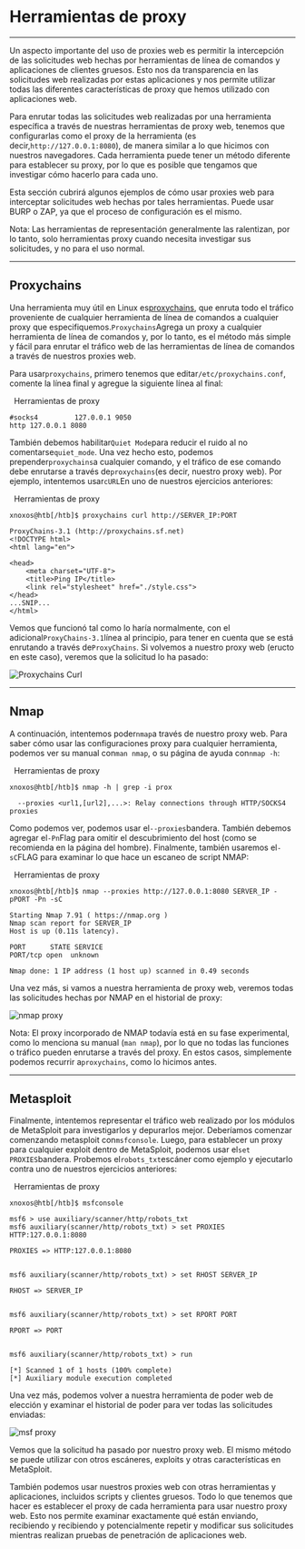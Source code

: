 # Herramientas de proxy

---

Un aspecto importante del uso de proxies web es permitir la intercepción de las solicitudes web hechas por herramientas de línea de comandos y aplicaciones de clientes gruesos. Esto nos da transparencia en las solicitudes web realizadas por estas aplicaciones y nos permite utilizar todas las diferentes características de proxy que hemos utilizado con aplicaciones web.

Para enrutar todas las solicitudes web realizadas por una herramienta específica a través de nuestras herramientas de proxy web, tenemos que configurarlas como el proxy de la herramienta (es decir,`http://127.0.0.1:8080`), de manera similar a lo que hicimos con nuestros navegadores. Cada herramienta puede tener un método diferente para establecer su proxy, por lo que es posible que tengamos que investigar cómo hacerlo para cada uno.

Esta sección cubrirá algunos ejemplos de cómo usar proxies web para interceptar solicitudes web hechas por tales herramientas. Puede usar BURP o ZAP, ya que el proceso de configuración es el mismo.

Nota: Las herramientas de representación generalmente las ralentizan, por lo tanto, solo herramientas proxy cuando necesita investigar sus solicitudes, y no para el uso normal.

---

## Proxychains

Una herramienta muy útil en Linux es[proxychains](https://github.com/haad/proxychains), que enruta todo el tráfico proveniente de cualquier herramienta de línea de comandos a cualquier proxy que especifiquemos.`Proxychains`Agrega un proxy a cualquier herramienta de línea de comandos y, por lo tanto, es el método más simple y fácil para enrutar el tráfico web de las herramientas de línea de comandos a través de nuestros proxies web.

Para usar`proxychains`, primero tenemos que editar`/etc/proxychains.conf`, comente la línea final y agregue la siguiente línea al final:

  Herramientas de proxy

```shell-session
#socks4         127.0.0.1 9050
http 127.0.0.1 8080
```

También debemos habilitar`Quiet Mode`para reducir el ruido al no comentarse`quiet_mode`. Una vez hecho esto, podemos prepender`proxychains`a cualquier comando, y el tráfico de ese comando debe enrutarse a través de`proxychains`(es decir, nuestro proxy web). Por ejemplo, intentemos usar`cURL`En uno de nuestros ejercicios anteriores:

  Herramientas de proxy

```shell-session
xnoxos@htb[/htb]$ proxychains curl http://SERVER_IP:PORT

ProxyChains-3.1 (http://proxychains.sf.net)
<!DOCTYPE html>
<html lang="en">

<head>
    <meta charset="UTF-8">
    <title>Ping IP</title>
    <link rel="stylesheet" href="./style.css">
</head>
...SNIP...
</html>    
```

Vemos que funcionó tal como lo haría normalmente, con el adicional`ProxyChains-3.1`línea al principio, para tener en cuenta que se está enrutando a través de`ProxyChains`. Si volvemos a nuestro proxy web (eructo en este caso), veremos que la solicitud lo ha pasado:

![Proxychains Curl](https://academy.hackthebox.com/storage/modules/110/proxying_proxychains_curl.jpg)

---

## Nmap

A continuación, intentemos poder`nmap`a través de nuestro proxy web. Para saber cómo usar las configuraciones proxy para cualquier herramienta, podemos ver su manual con`man nmap`, o su página de ayuda con`nmap -h`:

  Herramientas de proxy

```shell-session
xnoxos@htb[/htb]$ nmap -h | grep -i prox

  --proxies <url1,[url2],...>: Relay connections through HTTP/SOCKS4 proxies
```

Como podemos ver, podemos usar el`--proxies`bandera. También debemos agregar el`-Pn`Flag para omitir el descubrimiento del host (como se recomienda en la página del hombre). Finalmente, también usaremos el`-sC`FLAG para examinar lo que hace un escaneo de script NMAP:

  Herramientas de proxy

```shell-session
xnoxos@htb[/htb]$ nmap --proxies http://127.0.0.1:8080 SERVER_IP -pPORT -Pn -sC

Starting Nmap 7.91 ( https://nmap.org )
Nmap scan report for SERVER_IP
Host is up (0.11s latency).

PORT      STATE SERVICE
PORT/tcp open  unknown

Nmap done: 1 IP address (1 host up) scanned in 0.49 seconds
```

Una vez más, si vamos a nuestra herramienta de proxy web, veremos todas las solicitudes hechas por NMAP en el historial de proxy:

![nmap proxy](https://academy.hackthebox.com/storage/modules/110/proxying_nmap.jpg)

Nota: El proxy incorporado de NMAP todavía está en su fase experimental, como lo menciona su manual (`man nmap`), por lo que no todas las funciones o tráfico pueden enrutarse a través del proxy. En estos casos, simplemente podemos recurrir a`proxychains`, como lo hicimos antes.

---

## Metasploit

Finalmente, intentemos representar el tráfico web realizado por los módulos de MetaSploit para investigarlos y depurarlos mejor. Deberíamos comenzar comenzando metasploit con`msfconsole`. Luego, para establecer un proxy para cualquier exploit dentro de MetaSploit, podemos usar el`set PROXIES`bandera. Probemos el`robots_txt`escáner como ejemplo y ejecutarlo contra uno de nuestros ejercicios anteriores:

  Herramientas de proxy

```shell-session
xnoxos@htb[/htb]$ msfconsole

msf6 > use auxiliary/scanner/http/robots_txt
msf6 auxiliary(scanner/http/robots_txt) > set PROXIES HTTP:127.0.0.1:8080

PROXIES => HTTP:127.0.0.1:8080


msf6 auxiliary(scanner/http/robots_txt) > set RHOST SERVER_IP

RHOST => SERVER_IP


msf6 auxiliary(scanner/http/robots_txt) > set RPORT PORT

RPORT => PORT


msf6 auxiliary(scanner/http/robots_txt) > run

[*] Scanned 1 of 1 hosts (100% complete)
[*] Auxiliary module execution completed
```

Una vez más, podemos volver a nuestra herramienta de poder web de elección y examinar el historial de poder para ver todas las solicitudes enviadas:

![msf proxy](https://academy.hackthebox.com/storage/modules/110/proxying_msf.jpg)

Vemos que la solicitud ha pasado por nuestro proxy web. El mismo método se puede utilizar con otros escáneres, exploits y otras características en MetaSploit.

También podemos usar nuestros proxies web con otras herramientas y aplicaciones, incluidos scripts y clientes gruesos. Todo lo que tenemos que hacer es establecer el proxy de cada herramienta para usar nuestro proxy web. Esto nos permite examinar exactamente qué están enviando, recibiendo y recibiendo y potencialmente repetir y modificar sus solicitudes mientras realizan pruebas de penetración de aplicaciones web.